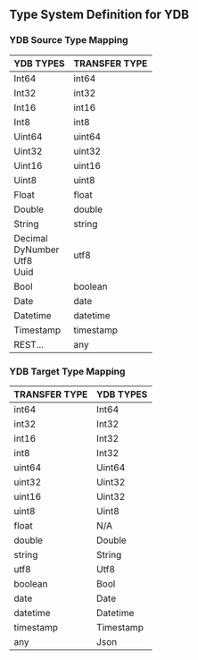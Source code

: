 ## Type System Definition for YDB


### YDB Source Type Mapping

| YDB TYPES | TRANSFER TYPE |
| --- | ----------- |
|Int64|int64|
|Int32|int32|
|Int16|int16|
|Int8|int8|
|Uint64|uint64|
|Uint32|uint32|
|Uint16|uint16|
|Uint8|uint8|
|Float|float|
|Double|double|
|String|string|
|Decimal<br/>DyNumber<br/>Utf8<br/>Uuid|utf8|
|Bool|boolean|
|Date|date|
|Datetime|datetime|
|Timestamp|timestamp|
|REST...|any|



### YDB Target Type Mapping

| TRANSFER TYPE | YDB TYPES |
| --- | ----------- |
|int64|Int64|
|int32|Int32|
|int16|Int32|
|int8|Int32|
|uint64|Uint64|
|uint32|Uint32|
|uint16|Uint32|
|uint8|Uint8|
|float|N/A|
|double|Double|
|string|String|
|utf8|Utf8|
|boolean|Bool|
|date|Date|
|datetime|Datetime|
|timestamp|Timestamp|
|any|Json|
